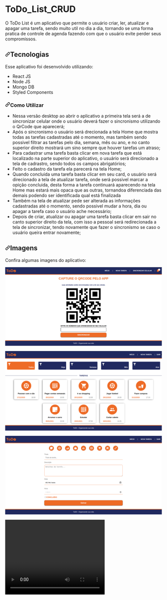 # ToDo_List_CRUD

O ToDo List é um aplicativo que permite o usuário criar, ler, atualizar e apagar uma tarefa, sendo muito util no dia a dia, tornando se uma forma pratica de controle de agenda fazendo com que o usuário evite perder seus compromissos.

<h2><a id="user-content-tech" class="anchor" aria-hidden="true" href="#tech"><svg class="octicon octicon-link" viewBox="0 0 16 16" version="1.1" width="16" height="16" aria-hidden="true"><path fill-rule="evenodd" d="M7.775 3.275a.75.75 0 001.06 1.06l1.25-1.25a2 2 0 112.83 2.83l-2.5 2.5a2 2 0 01-2.83 0 .75.75 0 00-1.06 1.06 3.5 3.5 0 004.95 0l2.5-2.5a3.5 3.5 0 00-4.95-4.95l-1.25 1.25zm-4.69 9.64a2 2 0 010-2.83l2.5-2.5a2 2 0 012.83 0 .75.75 0 001.06-1.06 3.5 3.5 0 00-4.95 0l-2.5 2.5a3.5 3.5 0 004.95 4.95l1.25-1.25a.75.75 0 00-1.06-1.06l-1.25 1.25a2 2 0 01-2.83 0z"></path></svg></a>Tecnologias</h2>

<p>Esse aplicativo foi desenvolvido utilizando:</p>

<ul>
  <li>React JS</li>
  <li>Node JS</li>
  <li>Mongo DB</li>
  <li>Styled Components</li>
</ul>

<h3><a id="user-content-constraints-rules" class="anchor" aria-hidden="true" href="#constraints-rules"><svg class="octicon octicon-link" viewBox="0 0 16 16" version="1.1" width="16" height="16" aria-hidden="true"><path fill-rule="evenodd" d="M7.775 3.275a.75.75 0 001.06 1.06l1.25-1.25a2 2 0 112.83 2.83l-2.5 2.5a2 2 0 01-2.83 0 .75.75 0 00-1.06 1.06 3.5 3.5 0 004.95 0l2.5-2.5a3.5 3.5 0 00-4.95-4.95l-1.25 1.25zm-4.69 9.64a2 2 0 010-2.83l2.5-2.5a2 2 0 012.83 0 .75.75 0 001.06-1.06 3.5 3.5 0 00-4.95 0l-2.5 2.5a3.5 3.5 0 004.95 4.95l1.25-1.25a.75.75 0 00-1.06-1.06l-1.25 1.25a2 2 0 01-2.83 0z"></path></svg></a>Como Utilizar</h3>

<ul>
  <li>
    Nessa versão desktop ao abrir o aplicativo a primeira tela será a de sincronizar celular onde o usuário deverá fazer o sincronismo utilizando o QrCode que         aparecerá;
  </li>
  <li>
    Após o sincronismo o usuário será drecionada a tela Home que mostra todas as tarefas cadastradas até o momento, mas também sendo possivel filtrar as tarefas       pelo dia, semana, mês ou ano, e no canto superior direito mostrará um sino sempre que houver tarefas um atraso;
  </li>
  <li>
    Para cadastrar uma tarefa basta clicar em nova tarefa que está localizado na parte superior do aplicativo, o usuário será direcionado a tela de cadrastro,         sendo todos os campos abrigatórios;
  </li>
  <li>
    Feito o cadastro da tarefa ela parecerá na tela Home;
  </li>
  <li> 
    Quando concluida uma tarefa basta clicar em seu card, o usuário será direcionado a tela de atualizar tarefa, onde será possivel marcar a opição concluida,         desta forma a tarefa continuará aparecendo na tela Home mas estará mais opaca que as outras, tornandoa diferenciada das demais podendo ser identificada qual       está finalizada
  </li>
  <li>
    Também na tela de atualizar pede ser alterada as informaçôes cadastradas até o momento, sendo possivel mudar a hora, dia ou apagar a tarefa caso o usuário         ache necessário;
  </li>
  <li>
    Depois de criar, atualizar ou apagar uma tarefa basta clicar em sair no canto superior direito da tela, com isso a pessoal será redirecionada a tela de sincronizar, tendo novamente que fazer o sincronismo se caso o usuário queira entrar novamente;
  </li>
</ul>

<h2><a id="user-content-preview" class="anchor" aria-hidden="true" href="#preview"><svg class="octicon octicon-link" viewBox="0 0 16 16" version="1.1" width="16" height="16" aria-hidden="true"><path fill-rule="evenodd" d="M7.775 3.275a.75.75 0 001.06 1.06l1.25-1.25a2 2 0 112.83 2.83l-2.5 2.5a2 2 0 01-2.83 0 .75.75 0 00-1.06 1.06 3.5 3.5 0 004.95 0l2.5-2.5a3.5 3.5 0 00-4.95-4.95l-1.25 1.25zm-4.69 9.64a2 2 0 010-2.83l2.5-2.5a2 2 0 012.83 0 .75.75 0 001.06-1.06 3.5 3.5 0 00-4.95 0l-2.5 2.5a3.5 3.5 0 004.95 4.95l1.25-1.25a.75.75 0 00-1.06-1.06l-1.25 1.25a2 2 0 01-2.83 0z"></path></svg></a>Imagens</h2>

<p>Confira algumas imagens do aplicativo:</p>

<p><a target="_blank" rel="noopener noreferrer" href="imagem-Home-ToDo.png"><img src="imagem-QrCode-ToDo.png.png" alt="goFinance login-register pages" style="max-width:100%;"></a></p>

<p><a target="_blank" rel="noopener noreferrer" href="imagem-Home-ToDo.png"><img src="imagem-Home-ToDo.png" alt="goFinance login-register pages" style="max-width:100%;"></a></p>

<p><a target="_blank" rel="noopener noreferrer" href="imagem-Home-ToDo.png"><img src="imagem-Task-ToDo.png.png" alt="goFinance login-register pages" style="max-width:100%;"></a></p>

<video width="320" height="240" controls>
  <source src="ToDo-List-CRUD.webm" type="video/webm">
</video>


